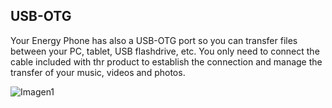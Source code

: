 ## USB-OTG

Your Energy Phone has also a USB-OTG port so you can transfer files between your PC, tablet, USB flashdrive, etc. You only need to connect the cable included with thr product to establish the connection and manage the transfer of your music, videos and photos.

![Imagen1](http://static.energysistem.com/images/manuals/39530/53709926100aa.jpg)
